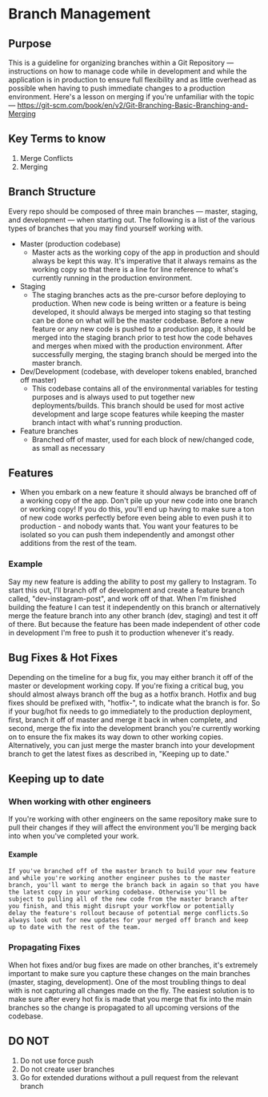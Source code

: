 # Branch Management
## Purpose
This is a guideline for organizing branches within a Git Repository — instructions on how to manage code while in development and while the application is in production to ensure full flexibility and as little overhead as possible when having to push immediate changes to a production environment. Here's a lesson on merging if you're unfamiliar with the topic — https://git-scm.com/book/en/v2/Git-Branching-Basic-Branching-and-Merging

## Key Terms to know
1. Merge Conflicts
2. Merging

## Branch Structure
Every repo should be composed of three main branches — master, staging, and development — when starting out. The following is a list of the various types of branches that you may find yourself working with.
- Master (production codebase)
    - Master acts as the working copy of the app in production and should always be kept this way. It's imperative that it always remains as the working copy so that there is a line for line reference to what's currently running in the production environment.
- Staging
    - The staging branches acts as the pre-cursor before deploying to production. When new code is being written or a feature is being developed, it should always be merged into staging so that testing can be done on what will be the master codebase. Before a new feature or any new code is pushed to a production app, it should be merged into the staging branch prior to test how the code behaves and merges when mixed with the production environment. After successfully merging, the staging branch should be merged into the master branch.
- Dev/Development (codebase, with developer tokens enabled, branched off master)
    - This codebase contains all of the environmental variables for testing purposes and is always used to put together new deployments/builds. This branch should be used for most active development and large scope features while keeping the master branch intact with what's running production.
- Feature branches
    - Branched off of master, used for each block of new/changed code, as small as necessary

## Features
- When you embark on a new feature it should always be branched off of a working copy of the app. Don't pile up your new code into one branch or working copy! If you do this, you'll end up having to make sure a ton of new code works perfectly before even being able to even push it to production - and nobody wants that. You want your features to be isolated so you can push them independently and amongst other additions from the rest of the team.

### Example

Say my new feature is adding the ability to post my gallery to Instagram. To start this out, I'll branch off of development and create a feature branch called, "dev-instagram-post", and work off of that. When I'm finished building the feature I can test it independently on this branch or alternatively merge the feature branch into any other branch (dev, staging) and test it off of there. But because the feature has been made independent of other code in development I'm free to push it to production whenever it's ready.

## Bug Fixes & Hot Fixes
Depending on the timeline for a bug fix, you may either branch it off of the master or development working copy. If you're fixing a critical bug, you should almost always branch off the bug as a hotfix branch. Hotfix and bug fixes should be prefixed with, "hotfix-", to indicate what the branch is for. So if your bug/hot fix needs to go immediately to the production deployment, first, branch it off of master and merge it back in when complete, and second, merge the fix into the development branch you're currently working on to ensure the fix makes its way down to other working copies. Alternatively, you can just merge the master branch into your development branch to get the latest fixes as described in, "Keeping up to date."

## Keeping up to date

### When working with other engineers
If you're working with other engineers on the same repository make sure to pull their changes if they will affect the environment you'll be merging back into when you've completed your work.

#### Example
    If you've branched off of the master branch to build your new feature and while you're working another engineer pushes to the master      branch, you'll want to merge the branch back in again so that you have the latest copy in your working codebase. Otherwise you'll be      subject to pulling all of the new code from the master branch after you finish, and this might disrupt your workflow or potentially        delay the feature's rollout because of potential merge conflicts.So always look out for new updates for your merged off branch and keep    up to date with the rest of the team.

### Propagating Fixes
When hot fixes and/or bug fixes are made on other branches, it's extremely important to make sure you capture these changes on the main branches (master, staging, development). One of the most troubling things to deal with is not capturing all changes made on the fly. The easiest solution is to make sure after every hot fix is made that you merge that fix into the main branches so the change is propagated to all upcoming versions of the codebase.

## DO NOT
1. Do not use force push
2. Do not create user branches
3. Go for extended durations without a pull request from the relevant branch

